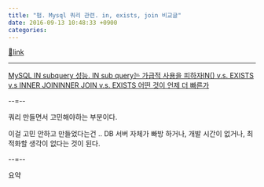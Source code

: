 ```yaml
---
title: "펌. Mysql 쿼리 관련. in, exists, join 비교글"
date: 2016-09-13 10:48:33 +0900
categories: 
---
```

[🔗link](http://www.mins01.com/mh/tech/read/1037)
***


[MySQL IN subquery 성능. IN sub query는 가급적 사용을 피하자](http://mysqlguru.github.io/mysql/2014/05/22/avoid-mysql-in.html "MySQL IN subquery 성능. IN sub query는 가급적 사용을 피하자")[IN() v.s. EXISTS v.s INNER JOIN](http://mysqlguru.github.io/mysql/2014/05/28/mysql-in-vs-exists-vs-inner-join.html "IN() v.s. EXISTS v.s INNER JOIN")[INNER JOIN v.s. EXISTS 어떤 것이 언제 더 빠른가](http://mysqlguru.github.io/mysql/2014/05/30/mysql-inner-join-vs-exists.html "INNER JOIN v.s. EXISTS 어떤 것이 언제 더 빠른가")  


--=--

쿼리 만들면서 고민해야하는 부분이다. 

이걸 고민 안하고 만들었다는건 .. DB 서버 자체가 빠방 하거나, 개발 시간이 없거나, 최적화할 생각이 없다는 것이 된다.

  


--=--

요약 

